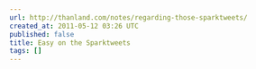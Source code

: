```yaml
---
url: http://thanland.com/notes/regarding-those-sparktweets/
created_at: 2011-05-12 03:26 UTC
published: false
title: Easy on the Sparktweets
tags: []
---
```



